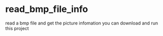 # read_bmp_file_info
read a bmp file and get the picture infomation
you can download and run this project
